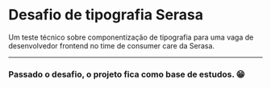 # Desafio de tipografia Serasa
Um teste técnico sobre componentização de tipografia para uma vaga de desenvolvedor frontend no time de consumer care da Serasa.

---
### Passado o desafio, o projeto fica como base de estudos. :grin:
